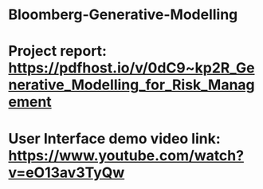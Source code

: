 # Bloomberg-Generative-Modelling
# Project report: https://pdfhost.io/v/0dC9~kp2R_Generative_Modelling_for_Risk_Management 
# User Interface demo video link: https://www.youtube.com/watch?v=eO13av3TyQw
